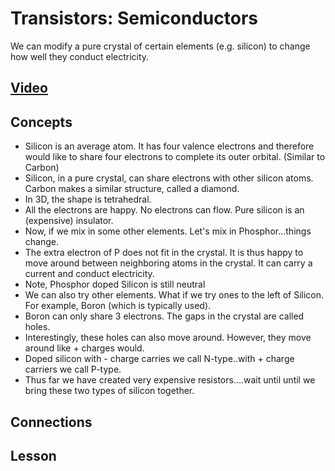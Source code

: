 # Transistors: Semiconductors
We can modify a pure crystal of certain elements (e.g. silicon) to change how well they conduct electricity.

## [Video]()

## Concepts
- Silicon is an average atom. It has four valence electrons and therefore would like to share four electrons to complete its outer orbital. (Similar to Carbon)
- Silicon, in a pure crystal, can share electrons with other silicon atoms. Carbon makes a similar structure, called a diamond.
- In 3D, the shape is tetrahedral.
- All the electrons are happy. No electrons can flow. Pure silicon is an (expensive) insulator.
- Now, if we mix in some other elements. Let's mix in Phosphor...things change.
- The extra electron of P does not fit in the crystal. It is thus happy to move around between neighboring atoms in the crystal. It can carry a current and conduct electricity.
- Note, Phosphor doped Silicon is still neutral
- We can also try other elements. What if we try ones to the left of Silicon. For example, Boron (which is typically used).
- Boron can only share 3 electrons. The gaps in the crystal are called holes.
- Interestingly, these holes can also move around. However, they move around like + charges would.
- Doped silicon with - charge carries we call N-type..with + charge carriers we call P-type.
- Thus far we have created very expensive resistors....wait until until we bring these two types of silicon together.

## Connections

## Lesson

